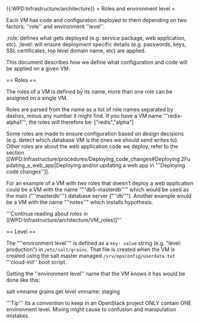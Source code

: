 {{:WPD:Infrastructure/architecture}}
= Roles and environment level =

Each VM has code and configuration deployed to them depending on two factors; ''role'' and environment ''level''. 

;role: defines what gets deployed (e.g. service package, web application, etc).
;level: will ensure deployment specific details (e.g. passwords, keys, SSL certificates, top level domain name, etc) are applied.

This document describes how we define what configuration and code will be applied on a given VM.

== Roles ==

The roles of a VM is defined by its name, more than one role can be assigned on a single VM. 

Roles are parsed from the name as a list of role names separated by dashes, minus any number it might find.  If you have a VM name '''redis-alpha1''', the roles will therefore be: <nowiki>["redis","alpha"]</nowiki>

Some roles are made to ensure configuration based on design decisions (e.g. detect which database VM is the ones we should send writes to). Other roles are about the web application code we deploy, refer to the section  [[WPD:Infrastructure/procedures/Deploying_code_changes#Deploying.2Fupdating_a_web_app|Deploying and/or updating a web app in '''Deploying code changes'']].

For an example of a VM with two roles that doesn’t deploy a web application could be a VM with the name "'''db5-masterdb'''" which would be used as the main ("''masterdb''") database server ("''db''").  Another example would be a VM with the name "''notes''" which installs hypothesis.

'''Continue reading about roles in [[WPD:Infrastructure/architecture/VM_roles]]'''

== Level ==

The "''environment level''" is defined as a <code>key: value</code> string (e.g. "level: production") in <code>/etc/salt/grains</code>. That file is created when the VM is created using the salt master managed <code>/srv/opsconfig/userdata.txt</code> '''cloud-init'' boot script.  

Getting the ''environment level'' name that the VM knows it has would be done like this:

  salt vmname grains.get level
  vmname:
    staging

'''Tip''' Its a convention to keep in an OpenStack project ONLY contain ONE environment level. Mixing might cause to confusion and manipulation mistakes.